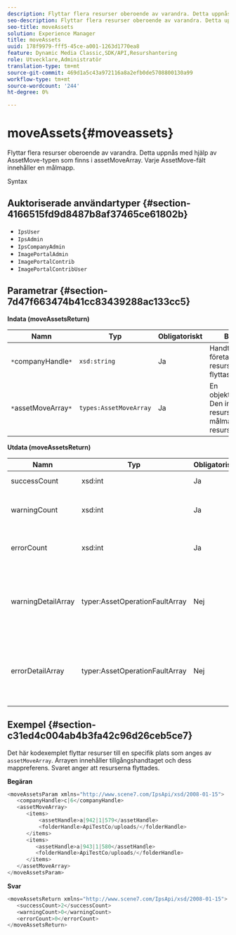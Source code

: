 ```yaml
---
description: Flyttar flera resurser oberoende av varandra. Detta uppnås med hjälp av AssetMove-typen som finns i assetMoveArray. Varje AssetMove-fält innehåller en målmapp.
seo-description: Flyttar flera resurser oberoende av varandra. Detta uppnås med hjälp av AssetMove-typen som finns i assetMoveArray. Varje AssetMove-fält innehåller en målmapp.
seo-title: moveAssets
solution: Experience Manager
title: moveAssets
uuid: 178f9979-fff5-45ce-a001-1263d1770ea8
feature: Dynamic Media Classic,SDK/API,Resurshantering
role: Utvecklare,Administratör
translation-type: tm+mt
source-git-commit: 469d1a5c43a972116a8a2efb0de5708800130a99
workflow-type: tm+mt
source-wordcount: '244'
ht-degree: 0%

---
```



# moveAssets{#moveassets}

Flyttar flera resurser oberoende av varandra. Detta uppnås med hjälp av AssetMove-typen som finns i assetMoveArray. Varje AssetMove-fält innehåller en målmapp.

Syntax

## Auktoriserade användartyper {#section-4166515fd9d8487b8af37465ce61802b}

* `IpsUser`
* `IpsAdmin`
* `IpsCompanyAdmin`
* `ImagePortalAdmin`
* `ImagePortalContrib`
* `ImagePortalContribUser`

## Parametrar {#section-7d47f663474b41cc83439288ac133cc5}

**Indata (moveAssetsReturn)**

| Namn | Typ | Obligatoriskt | Beskrivning |
|---|---|---|---|
| `*`companyHandle`*` | `xsd:string` | Ja | Handtaget till företaget med resurser som ska flyttas. |
| `*`assetMoveArray`*` | `types:AssetMoveArray` | Ja | En objektflyttningsarray. Den innehåller en resurs och en målmapp för resursen. |

**Utdata (moveAssetsReturn)**

<table id="table_FD902FAB4F98413C8A051270ADD7D9C7"> 
 <thead> 
  <tr> 
   <th colname="col1" class="entry"> Namn </th> 
   <th colname="col2" class="entry"> Typ </th> 
   <th colname="col3" class="entry"> Obligatoriskt </th> 
   <th colname="col4" class="entry"> Beskrivning </th> 
  </tr> 
 </thead>
 <tbody> 
  <tr> 
   <td colname="col1"> <span class="codeph"> <span class="varname"> successCount</span> </span> </td> 
   <td colname="col2"> <span class="codeph"> xsd:int</span> </td> 
   <td colname="col3"> Ja </td> 
   <td colname="col4"> Antal resurser har flyttats. </td> 
  </tr> 
  <tr> 
   <td colname="col1"> <span class="codeph"> <span class="varname"> warningCount</span> </span> </td> 
   <td colname="col2"> <span class="codeph"> xsd:int</span> </td> 
   <td colname="col3"> Ja </td> 
   <td colname="col4"> Antal resurser som genererade varningar när åtgärden försökte flytta dem. </td> 
  </tr> 
  <tr> 
   <td colname="col1"> <span class="codeph"> <span class="varname"> errorCount</span> </span> </td> 
   <td colname="col2"> <span class="codeph"> xsd:int</span> </td> 
   <td colname="col3"> Ja </td> 
   <td colname="col4"> Antal resurser som genererade fel när åtgärden försökte flytta dem. </td> 
  </tr> 
  <tr> 
   <td colname="col1"> <span class="codeph"> <span class="varname"> warningDetailArray</span> </span> </td> 
   <td colname="col2"> <span class="codeph"> typer:AssetOperationFaultArray</span> </td> 
   <td colname="col3"> Nej </td> 
   <td colname="col4"> <span class="codeph"> </span>AssetOperationFaultssom innehåller: 
    <ul id="ul_689F4A87A68140F18DFB43868226A409"> 
     <li id="li_274C8BF5932F4AF584AA92F25E0F33C6">Resurser som utlöste varningarna. </li> 
     <li id="li_5CC4A9120CA94F968CAF0D0135C49E0A">Varningskoder. </li> 
     <li id="li_AEC91FA68B2E43BC8BAA108C743F5667">Orsak till varningen. </li> 
    </ul> </td> 
  </tr> 
  <tr> 
   <td colname="col1"> <span class="codeph"> <span class="varname"> errorDetailArray</span> </span> </td> 
   <td colname="col2"> <span class="codeph"> typer:AssetOperationFaultArray</span> </td> 
   <td colname="col3"> Nej </td> 
   <td colname="col4"> <span class="codeph"> </span>AssetOperationFaultssom innehåller: 
    <ul id="ul_C397BC384A134F429D01ADA28DF2E097"> 
     <li id="li_EAEBB5F539164480BA9EAA7C8FFBF69A">Resurser som orsakade felen. </li> 
     <li id="li_F96D5FBB2F7A402AA36D8DFA3971391D">Felkoder. </li> 
     <li id="li_F610415E416F43DDA4B1DBF1897E2F61">Orsak till felen. </li> 
    </ul> </td> 
  </tr> 
 </tbody> 
</table>

## Exempel {#section-c31ed4c004ab4b3fa42c96d26ceb5ce7}

Det här kodexemplet flyttar resurser till en specifik plats som anges av `assetMoveArray`. Arrayen innehåller tillgångshandtaget och dess mappreferens. Svaret anger att resurserna flyttades.

**Begäran**

```java
<moveAssetsParam xmlns="http://www.scene7.com/IpsApi/xsd/2008-01-15">
   <companyHandle>c|6</companyHandle>
   <assetMoveArray>
      <items>
          <assetHandle>a|942|1|579</assetHandle>
          <folderHandle>ApiTestCo/uploads/</folderHandle>
      </items>
      <items>
         <assetHandle>a|943|1|580</assetHandle>
         <folderHandle>ApiTestCo/uploads/</folderHandle>
      </items>
   </assetMoveArray>
</moveAssetsParam>
```

**Svar**

```java
<moveAssetsReturn xmlns="http://www.scene7.com/IpsApi/xsd/2008-01-15">
   <successCount>2</successCount>
   <warningCount>0</warningCount>
   <errorCount>0</errorCount>
</moveAssetsReturn>
```

